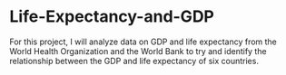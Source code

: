 # Life-Expectancy-and-GDP
For this project, I will analyze data on GDP and life expectancy from the World Health Organization and the World Bank to try and identify the relationship between the GDP and life expectancy of six countries.
